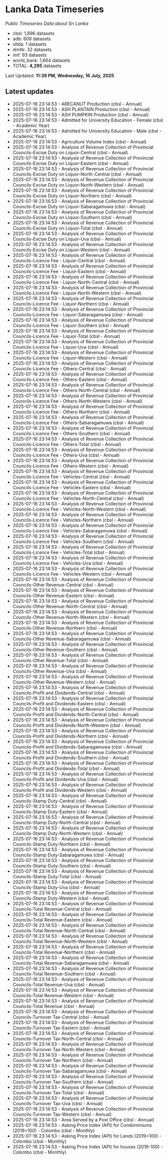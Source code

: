 # Lanka Data Timeseries
*Public Timeseries Data about Sri Lanka*

* cbsl: 1,896 datasets
* adb: 609 datasets
* sltda: 1 datasets
* dmtlk: 32 datasets
* imf: 93 datasets
* world_bank: 1,664 datasets
* TOTAL: **4,295** datasets

Last Updated: **11:39 PM, Wednesday, 16 July, 2025**

## Latest updates

* 2025-07-16 23:14:53 - ARECANUT Production (cbsl - Annual)
* 2025-07-16 23:14:53 - ASH PLANTAIN Production (cbsl - Annual)
* 2025-07-16 23:14:53 - ASH PUMPKIN Production (cbsl - Annual)
* 2025-07-16 23:14:53 - Admitted for University Education - Female (cbsl - Academic Year)
* 2025-07-16 23:14:53 - Admitted for University Education - Male (cbsl - Academic Year)
* 2025-07-16 23:14:53 - Agriculture Volume Index (cbsl - Annual)
* 2025-07-16 23:14:53 - Analysis of Revenue Collection of Provincial Councils-Excise Duty on Liquor-Central (cbsl - Annual)
* 2025-07-16 23:14:53 - Analysis of Revenue Collection of Provincial Councils-Excise Duty on Liquor-Eastern (cbsl - Annual)
* 2025-07-16 23:14:53 - Analysis of Revenue Collection of Provincial Councils-Excise Duty on Liquor-North-Central (cbsl - Annual)
* 2025-07-16 23:14:53 - Analysis of Revenue Collection of Provincial Councils-Excise Duty on Liquor-North-Western (cbsl - Annual)
* 2025-07-16 23:14:53 - Analysis of Revenue Collection of Provincial Councils-Excise Duty on Liquor-Northern (cbsl - Annual)
* 2025-07-16 23:14:53 - Analysis of Revenue Collection of Provincial Councils-Excise Duty on Liquor-Sabaragamuwa (cbsl - Annual)
* 2025-07-16 23:14:53 - Analysis of Revenue Collection of Provincial Councils-Excise Duty on Liquor-Southern (cbsl - Annual)
* 2025-07-16 23:14:53 - Analysis of Revenue Collection of Provincial Councils-Excise Duty on Liquor-Total (cbsl - Annual)
* 2025-07-16 23:14:53 - Analysis of Revenue Collection of Provincial Councils-Excise Duty on Liquor-Uva (cbsl - Annual)
* 2025-07-16 23:14:53 - Analysis of Revenue Collection of Provincial Councils-Excise Duty on Liquor-Western (cbsl - Annual)
* 2025-07-16 23:14:53 - Analysis of Revenue Collection of Provincial Councils-Licence Fee - Liquor-Central (cbsl - Annual)
* 2025-07-16 23:14:53 - Analysis of Revenue Collection of Provincial Councils-Licence Fee - Liquor-Eastern (cbsl - Annual)
* 2025-07-16 23:14:53 - Analysis of Revenue Collection of Provincial Councils-Licence Fee - Liquor-North-Central (cbsl - Annual)
* 2025-07-16 23:14:53 - Analysis of Revenue Collection of Provincial Councils-Licence Fee - Liquor-North-Western (cbsl - Annual)
* 2025-07-16 23:14:53 - Analysis of Revenue Collection of Provincial Councils-Licence Fee - Liquor-Northern (cbsl - Annual)
* 2025-07-16 23:14:53 - Analysis of Revenue Collection of Provincial Councils-Licence Fee - Liquor-Sabaragamuwa (cbsl - Annual)
* 2025-07-16 23:14:53 - Analysis of Revenue Collection of Provincial Councils-Licence Fee - Liquor-Southern (cbsl - Annual)
* 2025-07-16 23:14:53 - Analysis of Revenue Collection of Provincial Councils-Licence Fee - Liquor-Total (cbsl - Annual)
* 2025-07-16 23:14:53 - Analysis of Revenue Collection of Provincial Councils-Licence Fee - Liquor-Uva (cbsl - Annual)
* 2025-07-16 23:14:53 - Analysis of Revenue Collection of Provincial Councils-Licence Fee - Liquor-Western (cbsl - Annual)
* 2025-07-16 23:14:53 - Analysis of Revenue Collection of Provincial Councils-Licence Fee - Others-Central (cbsl - Annual)
* 2025-07-16 23:14:53 - Analysis of Revenue Collection of Provincial Councils-Licence Fee - Others-Eastern (cbsl - Annual)
* 2025-07-16 23:14:53 - Analysis of Revenue Collection of Provincial Councils-Licence Fee - Others-North-Central (cbsl - Annual)
* 2025-07-16 23:14:53 - Analysis of Revenue Collection of Provincial Councils-Licence Fee - Others-North-Western (cbsl - Annual)
* 2025-07-16 23:14:53 - Analysis of Revenue Collection of Provincial Councils-Licence Fee - Others-Northern (cbsl - Annual)
* 2025-07-16 23:14:53 - Analysis of Revenue Collection of Provincial Councils-Licence Fee - Others-Sabaragamuwa (cbsl - Annual)
* 2025-07-16 23:14:53 - Analysis of Revenue Collection of Provincial Councils-Licence Fee - Others-Southern (cbsl - Annual)
* 2025-07-16 23:14:53 - Analysis of Revenue Collection of Provincial Councils-Licence Fee - Others-Total (cbsl - Annual)
* 2025-07-16 23:14:53 - Analysis of Revenue Collection of Provincial Councils-Licence Fee - Others-Uva (cbsl - Annual)
* 2025-07-16 23:14:53 - Analysis of Revenue Collection of Provincial Councils-Licence Fee - Others-Western (cbsl - Annual)
* 2025-07-16 23:14:53 - Analysis of Revenue Collection of Provincial Councils-Licence Fee - Vehicles-Central (cbsl - Annual)
* 2025-07-16 23:14:53 - Analysis of Revenue Collection of Provincial Councils-Licence Fee - Vehicles-Eastern (cbsl - Annual)
* 2025-07-16 23:14:53 - Analysis of Revenue Collection of Provincial Councils-Licence Fee - Vehicles-North-Central (cbsl - Annual)
* 2025-07-16 23:14:53 - Analysis of Revenue Collection of Provincial Councils-Licence Fee - Vehicles-North-Western (cbsl - Annual)
* 2025-07-16 23:14:53 - Analysis of Revenue Collection of Provincial Councils-Licence Fee - Vehicles-Northern (cbsl - Annual)
* 2025-07-16 23:14:53 - Analysis of Revenue Collection of Provincial Councils-Licence Fee - Vehicles-Sabaragamuwa (cbsl - Annual)
* 2025-07-16 23:14:53 - Analysis of Revenue Collection of Provincial Councils-Licence Fee - Vehicles-Southern (cbsl - Annual)
* 2025-07-16 23:14:53 - Analysis of Revenue Collection of Provincial Councils-Licence Fee - Vehicles-Total (cbsl - Annual)
* 2025-07-16 23:14:53 - Analysis of Revenue Collection of Provincial Councils-Licence Fee - Vehicles-Uva (cbsl - Annual)
* 2025-07-16 23:14:53 - Analysis of Revenue Collection of Provincial Councils-Licence Fee - Vehicles-Western (cbsl - Annual)
* 2025-07-16 23:14:53 - Analysis of Revenue Collection of Provincial Councils-Other Revenue-Central (cbsl - Annual)
* 2025-07-16 23:14:53 - Analysis of Revenue Collection of Provincial Councils-Other Revenue-Eastern (cbsl - Annual)
* 2025-07-16 23:14:53 - Analysis of Revenue Collection of Provincial Councils-Other Revenue-North-Central (cbsl - Annual)
* 2025-07-16 23:14:53 - Analysis of Revenue Collection of Provincial Councils-Other Revenue-North-Western (cbsl - Annual)
* 2025-07-16 23:14:53 - Analysis of Revenue Collection of Provincial Councils-Other Revenue-Northern (cbsl - Annual)
* 2025-07-16 23:14:53 - Analysis of Revenue Collection of Provincial Councils-Other Revenue-Sabaragamuwa (cbsl - Annual)
* 2025-07-16 23:14:53 - Analysis of Revenue Collection of Provincial Councils-Other Revenue-Southern (cbsl - Annual)
* 2025-07-16 23:14:53 - Analysis of Revenue Collection of Provincial Councils-Other Revenue-Total (cbsl - Annual)
* 2025-07-16 23:14:53 - Analysis of Revenue Collection of Provincial Councils-Other Revenue-Uva (cbsl - Annual)
* 2025-07-16 23:14:53 - Analysis of Revenue Collection of Provincial Councils-Other Revenue-Western (cbsl - Annual)
* 2025-07-16 23:14:53 - Analysis of Revenue Collection of Provincial Councils-Profit and Dividends-Central (cbsl - Annual)
* 2025-07-16 23:14:53 - Analysis of Revenue Collection of Provincial Councils-Profit and Dividends-Eastern (cbsl - Annual)
* 2025-07-16 23:14:53 - Analysis of Revenue Collection of Provincial Councils-Profit and Dividends-North-Central (cbsl - Annual)
* 2025-07-16 23:14:53 - Analysis of Revenue Collection of Provincial Councils-Profit and Dividends-North-Western (cbsl - Annual)
* 2025-07-16 23:14:53 - Analysis of Revenue Collection of Provincial Councils-Profit and Dividends-Northern (cbsl - Annual)
* 2025-07-16 23:14:53 - Analysis of Revenue Collection of Provincial Councils-Profit and Dividends-Sabaragamuwa (cbsl - Annual)
* 2025-07-16 23:14:53 - Analysis of Revenue Collection of Provincial Councils-Profit and Dividends-Southern (cbsl - Annual)
* 2025-07-16 23:14:53 - Analysis of Revenue Collection of Provincial Councils-Profit and Dividends-Total (cbsl - Annual)
* 2025-07-16 23:14:53 - Analysis of Revenue Collection of Provincial Councils-Profit and Dividends-Uva (cbsl - Annual)
* 2025-07-16 23:14:53 - Analysis of Revenue Collection of Provincial Councils-Profit and Dividends-Western (cbsl - Annual)
* 2025-07-16 23:14:53 - Analysis of Revenue Collection of Provincial Councils-Stamp Duty-Central (cbsl - Annual)
* 2025-07-16 23:14:53 - Analysis of Revenue Collection of Provincial Councils-Stamp Duty-Eastern (cbsl - Annual)
* 2025-07-16 23:14:53 - Analysis of Revenue Collection of Provincial Councils-Stamp Duty-North-Central (cbsl - Annual)
* 2025-07-16 23:14:53 - Analysis of Revenue Collection of Provincial Councils-Stamp Duty-North-Western (cbsl - Annual)
* 2025-07-16 23:14:53 - Analysis of Revenue Collection of Provincial Councils-Stamp Duty-Northern (cbsl - Annual)
* 2025-07-16 23:14:53 - Analysis of Revenue Collection of Provincial Councils-Stamp Duty-Sabaragamuwa (cbsl - Annual)
* 2025-07-16 23:14:53 - Analysis of Revenue Collection of Provincial Councils-Stamp Duty-Southern (cbsl - Annual)
* 2025-07-16 23:14:53 - Analysis of Revenue Collection of Provincial Councils-Stamp Duty-Total (cbsl - Annual)
* 2025-07-16 23:14:53 - Analysis of Revenue Collection of Provincial Councils-Stamp Duty-Uva (cbsl - Annual)
* 2025-07-16 23:14:53 - Analysis of Revenue Collection of Provincial Councils-Stamp Duty-Western (cbsl - Annual)
* 2025-07-16 23:14:53 - Analysis of Revenue Collection of Provincial Councils-Total Revenue-Central (cbsl - Annual)
* 2025-07-16 23:14:53 - Analysis of Revenue Collection of Provincial Councils-Total Revenue-Eastern (cbsl - Annual)
* 2025-07-16 23:14:53 - Analysis of Revenue Collection of Provincial Councils-Total Revenue-North-Central (cbsl - Annual)
* 2025-07-16 23:14:53 - Analysis of Revenue Collection of Provincial Councils-Total Revenue-North-Western (cbsl - Annual)
* 2025-07-16 23:14:53 - Analysis of Revenue Collection of Provincial Councils-Total Revenue-Northern (cbsl - Annual)
* 2025-07-16 23:14:53 - Analysis of Revenue Collection of Provincial Councils-Total Revenue-Sabaragamuwa (cbsl - Annual)
* 2025-07-16 23:14:53 - Analysis of Revenue Collection of Provincial Councils-Total Revenue-Southern (cbsl - Annual)
* 2025-07-16 23:14:53 - Analysis of Revenue Collection of Provincial Councils-Total Revenue-Uva (cbsl - Annual)
* 2025-07-16 23:14:53 - Analysis of Revenue Collection of Provincial Councils-Total Revenue-Western (cbsl - Annual)
* 2025-07-16 23:14:53 - Analysis of Revenue Collection of Provincial Councils-Total Revenue (cbsl - Annual)
* 2025-07-16 23:14:53 - Analysis of Revenue Collection of Provincial Councils-Turnover Tax-Central (cbsl - Annual)
* 2025-07-16 23:14:53 - Analysis of Revenue Collection of Provincial Councils-Turnover Tax-Eastern (cbsl - Annual)
* 2025-07-16 23:14:53 - Analysis of Revenue Collection of Provincial Councils-Turnover Tax-North-Central (cbsl - Annual)
* 2025-07-16 23:14:53 - Analysis of Revenue Collection of Provincial Councils-Turnover Tax-North-Western (cbsl - Annual)
* 2025-07-16 23:14:53 - Analysis of Revenue Collection of Provincial Councils-Turnover Tax-Northern (cbsl - Annual)
* 2025-07-16 23:14:53 - Analysis of Revenue Collection of Provincial Councils-Turnover Tax-Sabaragamuwa (cbsl - Annual)
* 2025-07-16 23:14:53 - Analysis of Revenue Collection of Provincial Councils-Turnover Tax-Southern (cbsl - Annual)
* 2025-07-16 23:14:53 - Analysis of Revenue Collection of Provincial Councils-Turnover Tax-Total (cbsl - Annual)
* 2025-07-16 23:14:53 - Analysis of Revenue Collection of Provincial Councils-Turnover Tax-Uva (cbsl - Annual)
* 2025-07-16 23:14:53 - Analysis of Revenue Collection of Provincial Councils-Turnover Tax-Western (cbsl - Annual)
* 2025-07-16 23:14:53 - Area Served by a Post Office (cbsl - Annual)
* 2025-07-16 23:14:53 - Asking Price Index (API) for Condominiums (2019=100) - Colombo (cbsl - Monthly)
* 2025-07-16 23:14:53 - Asking Price Index (API) for Lands (2019=100) - Colombo (cbsl - Monthly)
* 2025-07-16 23:14:53 - Asking Price Index (API) for houses (2019-100) - Colombo (cbsl - Monthly)